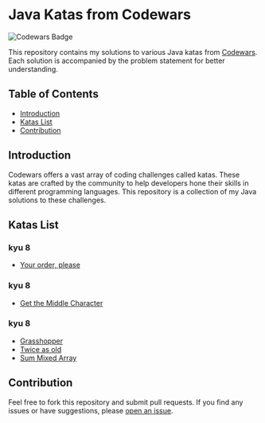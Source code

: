# Java Katas from Codewars

![Codewars Badge](https://www.codewars.com/users/Leo-boye/badges/large)

This repository contains my solutions to various Java katas from [Codewars](https://www.codewars.com/). Each solution is accompanied by the problem statement for better understanding.

## Table of Contents

- [Introduction](#introduction)
- [Katas List](#katas-list)
- [Contribution](#contribution)

## Introduction

Codewars offers a vast array of coding challenges called katas. These katas are crafted by the community to help developers hone their skills in different programming languages. This repository is a collection of my Java solutions to these challenges.

## Katas List

### kyu 8
- [Your order, please](https://www.codewars.com/kata/55c45be3b2079eccff00010f)

### kyu 8
- [Get the Middle Character](https://www.codewars.com/kata/56747fd5cb988479af000028)

### kyu 8
- [Grasshopper](https://www.codewars.com/kata/5625618b1fe21ab49f00001f)
- [Twice as old](https://www.codewars.com/kata/5b853229cfde412a470000d0)
- [Sum Mixed Array](https://www.codewars.com/kata/57eaeb9578748ff92a000009)

## Contribution

Feel free to fork this repository and submit pull requests. If you find any issues or have suggestions, please [open an issue]([https://github.com/your_github_username/java-codewars-katas/issues](https://github.com/Leo-boye/Codewars-Kata-Java/issues)).
